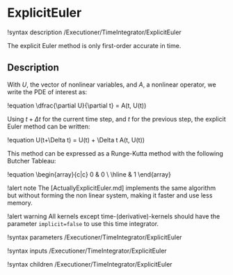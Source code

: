# ExplicitEuler

!syntax description /Executioner/TimeIntegrator/ExplicitEuler

The explicit Euler method is only first-order accurate in time.

## Description

With $U$, the vector of nonlinear variables, and $A$, a nonlinear operator,
we write the PDE of interest as:

!equation
\dfrac{\partial U}{\partial t} = A(t, U(t))

Using $t+\Delta t$ for the current time step, and $t$ for the previous step,
the explicit Euler method can be written:

!equation
U(t+\Delta t) = U(t) + \Delta t A(t, U(t))

This method can be expressed as a Runge-Kutta method with the following Butcher Tableau:

!equation
\begin{array}{c|c}
  0 & 0 \\
\hline
    &  1
\end{array}

!alert note
The [ActuallyExplicitEuler.md] implements the same algorithm but without forming the non linear system,
making it faster and use less memory.

!alert warning
All kernels except time-(derivative)-kernels should have the parameter `implicit=false` to use this
time integrator.

!syntax parameters /Executioner/TimeIntegrator/ExplicitEuler

!syntax inputs /Executioner/TimeIntegrator/ExplicitEuler

!syntax children /Executioner/TimeIntegrator/ExplicitEuler
